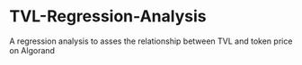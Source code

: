 # TVL-Regression-Analysis
A regression analysis to asses the relationship between TVL and token price on Algorand

